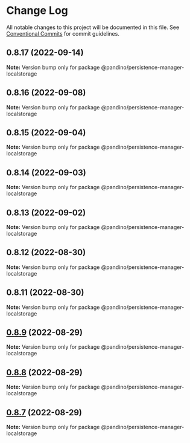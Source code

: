 # Change Log

All notable changes to this project will be documented in this file.
See [Conventional Commits](https://conventionalcommits.org) for commit guidelines.

## 0.8.17 (2022-09-14)

**Note:** Version bump only for package @pandino/persistence-manager-localstorage

## 0.8.16 (2022-09-08)

**Note:** Version bump only for package @pandino/persistence-manager-localstorage

## 0.8.15 (2022-09-04)

**Note:** Version bump only for package @pandino/persistence-manager-localstorage

## 0.8.14 (2022-09-03)

**Note:** Version bump only for package @pandino/persistence-manager-localstorage

## 0.8.13 (2022-09-02)

**Note:** Version bump only for package @pandino/persistence-manager-localstorage

## 0.8.12 (2022-08-30)

**Note:** Version bump only for package @pandino/persistence-manager-localstorage

## 0.8.11 (2022-08-30)

**Note:** Version bump only for package @pandino/persistence-manager-localstorage

## [0.8.9](https://github.com/BlackBeltTechnology/pandino/compare/v0.8.8...v0.8.9) (2022-08-29)

**Note:** Version bump only for package @pandino/persistence-manager-localstorage

## [0.8.8](https://github.com/BlackBeltTechnology/pandino/compare/v0.8.7...v0.8.8) (2022-08-29)

**Note:** Version bump only for package @pandino/persistence-manager-localstorage

## [0.8.7](https://github.com/BlackBeltTechnology/pandino/compare/v0.8.6...v0.8.7) (2022-08-29)

**Note:** Version bump only for package @pandino/persistence-manager-localstorage
